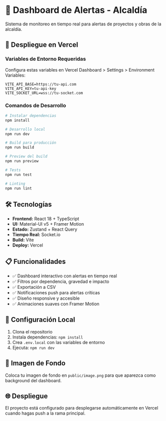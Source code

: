 # 🚨 Dashboard de Alertas - Alcaldía

Sistema de monitoreo en tiempo real para alertas de proyectos y obras de la alcaldía.

## 🚀 Despliegue en Vercel

### Variables de Entorno Requeridas

Configura estas variables en Vercel Dashboard > Settings > Environment Variables:

```env
VITE_API_BASE=https://tu-api.com
VITE_API_KEY=tu-api-key
VITE_SOCKET_URL=wss://tu-socket.com
```

### Comandos de Desarrollo

```bash
# Instalar dependencias
npm install

# Desarrollo local
npm run dev

# Build para producción
npm run build

# Preview del build
npm run preview

# Tests
npm run test

# Linting
npm run lint
```

## 🛠️ Tecnologías

- **Frontend:** React 18 + TypeScript
- **UI:** Material-UI v5 + Framer Motion
- **Estado:** Zustand + React Query
- **Tiempo Real:** Socket.io
- **Build:** Vite
- **Deploy:** Vercel

## 📋 Funcionalidades

- ✅ Dashboard interactivo con alertas en tiempo real
- ✅ Filtros por dependencia, gravedad e impacto
- ✅ Exportación a CSV
- ✅ Notificaciones push para alertas críticas
- ✅ Diseño responsive y accesible
- ✅ Animaciones suaves con Framer Motion

## 🔧 Configuración Local

1. Clona el repositorio
2. Instala dependencias: `npm install`
3. Crea `.env.local` con las variables de entorno
4. Ejecuta: `npm run dev`

## 📱 Imagen de Fondo

Coloca tu imagen de fondo en `public/image.png` para que aparezca como background del dashboard.

## 🌐 Despliegue

El proyecto está configurado para desplegarse automáticamente en Vercel cuando hagas push a la rama principal.
